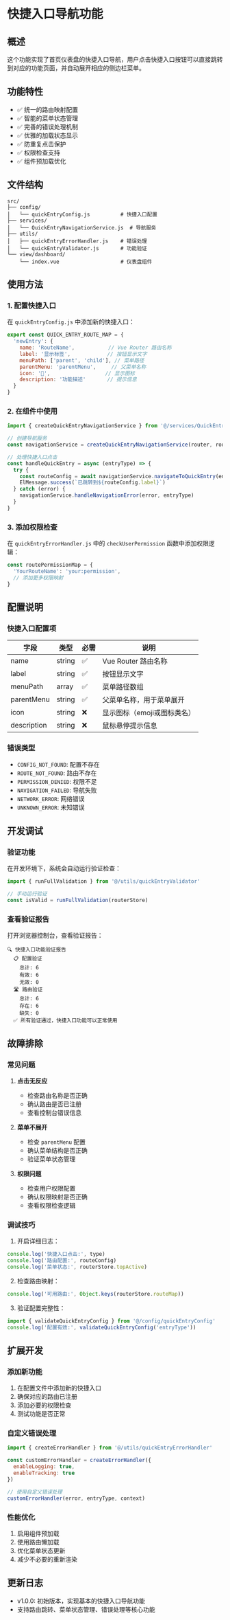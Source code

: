# 快捷入口导航功能

## 概述

这个功能实现了首页仪表盘的快捷入口导航，用户点击快捷入口按钮可以直接跳转到对应的功能页面，并自动展开相应的侧边栏菜单。

## 功能特性

- ✅ 统一的路由映射配置
- ✅ 智能的菜单状态管理
- ✅ 完善的错误处理机制
- ✅ 优雅的加载状态显示
- ✅ 防重复点击保护
- ✅ 权限检查支持
- ✅ 组件预加载优化

## 文件结构

```
src/
├── config/
│   └── quickEntryConfig.js          # 快捷入口配置
├── services/
│   └── QuickEntryNavigationService.js  # 导航服务
├── utils/
│   ├── quickEntryErrorHandler.js    # 错误处理
│   └── quickEntryValidator.js       # 功能验证
└── view/dashboard/
    └── index.vue                    # 仪表盘组件
```

## 使用方法

### 1. 配置快捷入口

在 `quickEntryConfig.js` 中添加新的快捷入口：

```javascript
export const QUICK_ENTRY_ROUTE_MAP = {
  'newEntry': {
    name: 'RouteName',           // Vue Router 路由名称
    label: '显示标签',            // 按钮显示文字
    menuPath: ['parent', 'child'], // 菜单路径
    parentMenu: 'parentMenu',     // 父菜单名称
    icon: '🔧',                  // 显示图标
    description: '功能描述'       // 提示信息
  }
}
```

### 2. 在组件中使用

```javascript
import { createQuickEntryNavigationService } from '@/services/QuickEntryNavigationService'

// 创建导航服务
const navigationService = createQuickEntryNavigationService(router, routerStore)

// 处理快捷入口点击
const handleQuickEntry = async (entryType) => {
  try {
    const routeConfig = await navigationService.navigateToQuickEntry(entryType)
    ElMessage.success(`已跳转到${routeConfig.label}`)
  } catch (error) {
    navigationService.handleNavigationError(error, entryType)
  }
}
```

### 3. 添加权限检查

在 `quickEntryErrorHandler.js` 中的 `checkUserPermission` 函数中添加权限逻辑：

```javascript
const routePermissionMap = {
  'YourRouteName': 'your:permission',
  // 添加更多权限映射
}
```

## 配置说明

### 快捷入口配置项

| 字段 | 类型 | 必需 | 说明 |
|------|------|------|------|
| name | string | ✅ | Vue Router 路由名称 |
| label | string | ✅ | 按钮显示文字 |
| menuPath | array | ✅ | 菜单路径数组 |
| parentMenu | string | ✅ | 父菜单名称，用于菜单展开 |
| icon | string | ❌ | 显示图标（emoji或图标类名） |
| description | string | ❌ | 鼠标悬停提示信息 |

### 错误类型

- `CONFIG_NOT_FOUND`: 配置不存在
- `ROUTE_NOT_FOUND`: 路由不存在
- `PERMISSION_DENIED`: 权限不足
- `NAVIGATION_FAILED`: 导航失败
- `NETWORK_ERROR`: 网络错误
- `UNKNOWN_ERROR`: 未知错误

## 开发调试

### 验证功能

在开发环境下，系统会自动运行验证检查：

```javascript
import { runFullValidation } from '@/utils/quickEntryValidator'

// 手动运行验证
const isValid = runFullValidation(routerStore)
```

### 查看验证报告

打开浏览器控制台，查看验证报告：

```
🔍 快捷入口功能验证报告
  📋 配置验证
    总计: 6
    有效: 6
    无效: 0
  🛣️ 路由验证
    总计: 6
    存在: 6
    缺失: 0
  ✅ 所有验证通过，快捷入口功能可以正常使用
```

## 故障排除

### 常见问题

1. **点击无反应**
   - 检查路由名称是否正确
   - 确认路由是否已注册
   - 查看控制台错误信息

2. **菜单不展开**
   - 检查 `parentMenu` 配置
   - 确认菜单结构是否正确
   - 验证菜单状态管理

3. **权限问题**
   - 检查用户权限配置
   - 确认权限映射是否正确
   - 查看权限检查逻辑

### 调试技巧

1. 开启详细日志：
```javascript
console.log('快捷入口点击:', type)
console.log('路由配置:', routeConfig)
console.log('菜单状态:', routerStore.topActive)
```

2. 检查路由映射：
```javascript
console.log('可用路由:', Object.keys(routerStore.routeMap))
```

3. 验证配置完整性：
```javascript
import { validateQuickEntryConfig } from '@/config/quickEntryConfig'
console.log('配置有效:', validateQuickEntryConfig('entryType'))
```

## 扩展开发

### 添加新功能

1. 在配置文件中添加新的快捷入口
2. 确保对应的路由已注册
3. 添加必要的权限检查
4. 测试功能是否正常

### 自定义错误处理

```javascript
import { createErrorHandler } from '@/utils/quickEntryErrorHandler'

const customErrorHandler = createErrorHandler({
  enableLogging: true,
  enableTracking: true
})

// 使用自定义错误处理
customErrorHandler(error, entryType, context)
```

### 性能优化

1. 启用组件预加载
2. 使用路由懒加载
3. 优化菜单状态更新
4. 减少不必要的重新渲染

## 更新日志

- v1.0.0: 初始版本，实现基本的快捷入口导航功能
- 支持路由跳转、菜单状态管理、错误处理等核心功能
